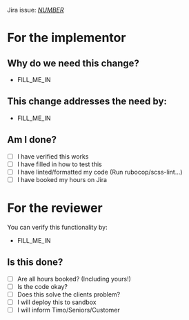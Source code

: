 [//]: # (See github documentation on how to use this pull request template: https://docs.github.com/en/communities/using-templates-to-encourage-useful-issues-and-pull-requests/creating-a-pull-request-template-for-your-repository)
[//]: # (How to add a Organisation wide PR template on: https://www.rhysmills.com/post/2021/09/07/set-a-default-pr-template-for-a-github-organisation.html)

Jira issue: [*NUMBER*](https://fouriq.atlassian.com/REPLACE_ME)

# For the implementor
## Why do we need this change?

* FILL_ME_IN

## This change addresses the need by:

* FILL_ME_IN

## Am I done?

- [ ] I have verified this works
- [ ] I have filled in how to test this
- [ ] I have linted/formatted my code (Run rubocop/scss-lint…)
- [ ] I have booked my hours on Jira

# For the reviewer

You can verify this functionality by:
- FILL_ME_IN

## Is this done?

- [ ] Are all hours booked? (Including yours!)
- [ ] Is the code okay?
- [ ] Does this solve the clients problem?
- [ ] I will deploy this to sandbox
- [ ] I will inform Timo/Seniors/Customer
